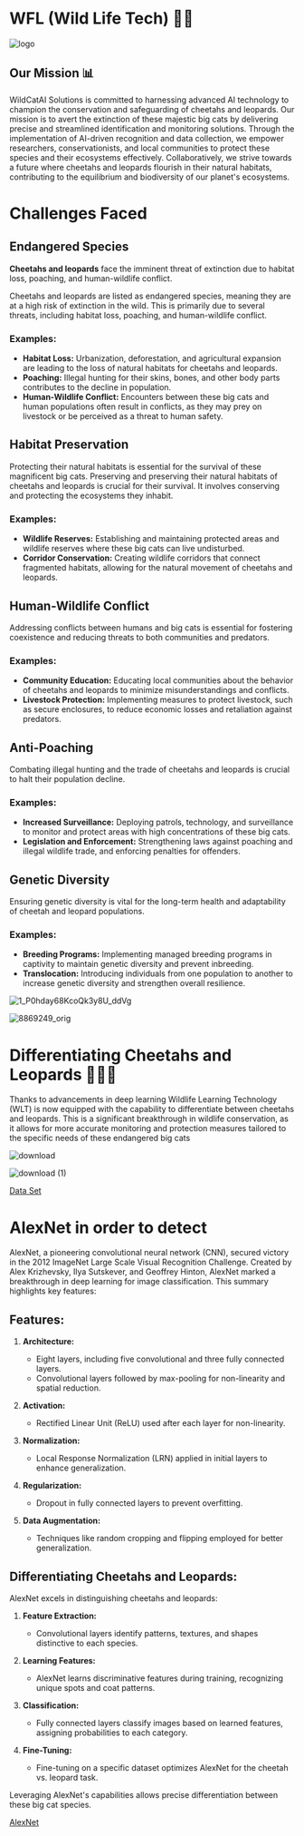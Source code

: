 # WFL (Wild Life Tech) 🐆🐆
![logo](https://github.com/dmargni/WLT/assets/142944606/843419f4-8402-4901-a67d-a683365932f6)

## Our Mission 📊

WildCatAI Solutions is committed to harnessing advanced AI technology to champion the conservation and safeguarding of cheetahs and leopards. Our mission is to avert the extinction of these majestic big cats by delivering precise and streamlined identification and monitoring solutions. Through the implementation of AI-driven recognition and data collection, we empower researchers, conservationists, and local communities to protect these species and their ecosystems effectively. Collaboratively, we strive towards a future where cheetahs and leopards flourish in their natural habitats, contributing to the equilibrium and biodiversity of our planet's ecosystems.

# Challenges Faced

## Endangered Species

**Cheetahs and leopards** face the imminent threat of extinction due to habitat loss, poaching, and human-wildlife conflict.

Cheetahs and leopards are listed as endangered species, meaning they are at a high risk of extinction in the wild. This is primarily due to several threats, including habitat loss, poaching, and human-wildlife conflict.

### Examples:
- **Habitat Loss:** Urbanization, deforestation, and agricultural expansion are leading to the loss of natural habitats for cheetahs and leopards.
- **Poaching:** Illegal hunting for their skins, bones, and other body parts contributes to the decline in population.
- **Human-Wildlife Conflict:** Encounters between these big cats and human populations often result in conflicts, as they may prey on livestock or be perceived as a threat to human safety.

## Habitat Preservation

Protecting their natural habitats is essential for the survival of these magnificent big cats.
Preserving and preserving their natural habitats of cheetahs and leopards is crucial for their survival. It involves conserving and protecting the ecosystems they inhabit.

### Examples:
- **Wildlife Reserves:** Establishing and maintaining protected areas and wildlife reserves where these big cats can live undisturbed.
- **Corridor Conservation:** Creating wildlife corridors that connect fragmented habitats, allowing for the natural movement of cheetahs and leopards.

## Human-Wildlife Conflict
Addressing conflicts between humans and big cats is essential for fostering coexistence and reducing threats to both communities and predators.

### Examples:
- **Community Education:** Educating local communities about the behavior of cheetahs and leopards to minimize misunderstandings and conflicts.
- **Livestock Protection:** Implementing measures to protect livestock, such as secure enclosures, to reduce economic losses and retaliation against predators.

## Anti-Poaching

Combating illegal hunting and the trade of cheetahs and leopards is crucial to halt their population decline.

### Examples:
- **Increased Surveillance:** Deploying patrols, technology, and surveillance to monitor and protect areas with high concentrations of these big cats.
- **Legislation and Enforcement:** Strengthening laws against poaching and illegal wildlife trade, and enforcing penalties for offenders.

## Genetic Diversity

Ensuring genetic diversity is vital for the long-term health and adaptability of cheetah and leopard populations.

### Examples:
- **Breeding Programs:** Implementing managed breeding programs in captivity to maintain genetic diversity and prevent inbreeding.
- **Translocation:** Introducing individuals from one population to another to increase genetic diversity and strengthen overall resilience.
  
![1_P0hday68KcoQk3y8U_ddVg](https://github.com/dmargni/WLT/assets/142944606/81989fbe-7b21-4bc2-b1c3-ecd89a9a0545)

![8869249_orig](https://github.com/dmargni/WLT/assets/142944606/33ce1076-90ea-472f-82fa-0e8d63d47671)


# Differentiating Cheetahs and Leopards 🕵🏼‍♀

Thanks to advancements in deep learning Wildlife Learning Technology (WLT) is now equipped with the capability to differentiate between cheetahs and leopards. This is a significant breakthrough in wildlife conservation, as it allows for more accurate monitoring and protection measures tailored to the specific needs of these endangered big cats


![download](https://github.com/dmargni/WLT/assets/142944606/6674d0b8-6b52-4540-9030-0e60ce4f368c)

![download (1)](https://github.com/dmargni/WLT/assets/142944606/62c94aab-70f6-46c4-985d-14e4eabebe5c)


[Data Set](https://docs.google.com/presentation/d/1ZXgAwMkZ5psxx5oAEgRVIGIDhpJwkwVEdEmg_vIIRdw/edit#slide=id.g1e5fe555a3f_0_2)

# AlexNet in order to detect 

AlexNet, a pioneering convolutional neural network (CNN), secured victory in the 2012 ImageNet Large Scale Visual Recognition Challenge. Created by Alex Krizhevsky, Ilya Sutskever, and Geoffrey Hinton, AlexNet marked a breakthrough in deep learning for image classification. This summary highlights key features:

## Features:

1. **Architecture:**
   - Eight layers, including five convolutional and three fully connected layers.
   - Convolutional layers followed by max-pooling for non-linearity and spatial reduction.

2. **Activation:**
   - Rectified Linear Unit (ReLU) used after each layer for non-linearity.

3. **Normalization:**
   - Local Response Normalization (LRN) applied in initial layers to enhance generalization.

4. **Regularization:**
   - Dropout in fully connected layers to prevent overfitting.

5. **Data Augmentation:**
   - Techniques like random cropping and flipping employed for better generalization.

## Differentiating Cheetahs and Leopards:

AlexNet excels in distinguishing cheetahs and leopards:

1. **Feature Extraction:**
   - Convolutional layers identify patterns, textures, and shapes distinctive to each species.

2. **Learning Features:**
   - AlexNet learns discriminative features during training, recognizing unique spots and coat patterns.

3. **Classification:**
   - Fully connected layers classify images based on learned features, assigning probabilities to each category.

4. **Fine-Tuning:**
   - Fine-tuning on a specific dataset optimizes AlexNet for the cheetah vs. leopard task.

Leveraging AlexNet's capabilities allows precise differentiation between these big cat species.

[AlexNet](https://colab.research.google.com/drive/1_mpZhC_9GDFmjIoAXcNa0t6rIwbCSpwm#scrollTo=uzRsuDek9Fve)





